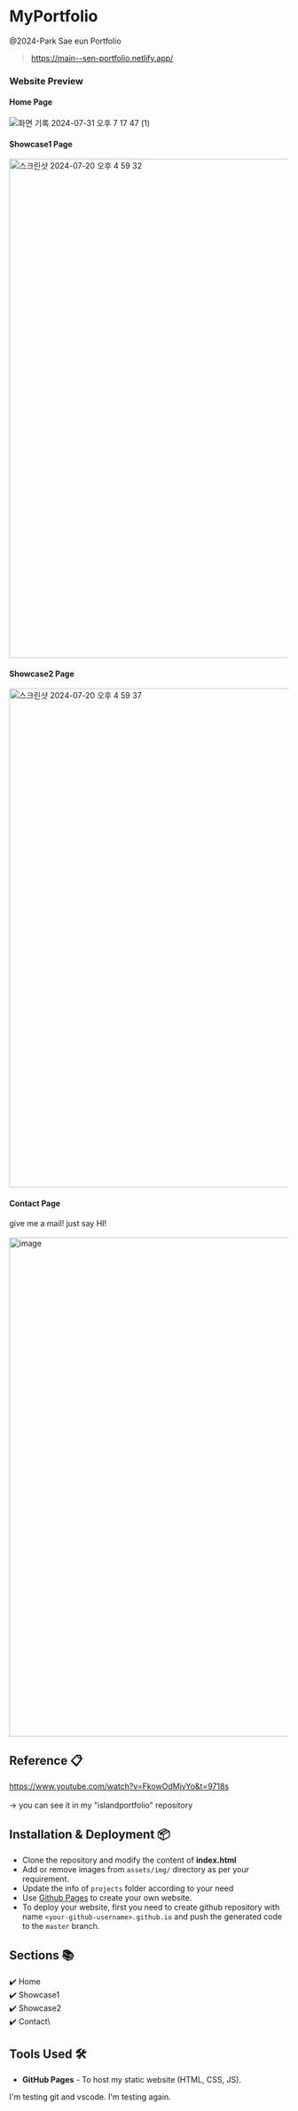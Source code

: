 # MyPortfolio
@2024-Park Sae eun Portfolio
> https://main--sen-portfolio.netlify.app/

### Website Preview
#### Home Page
![화면 기록 2024-07-31 오후 7 17 47 (1)](https://github.com/user-attachments/assets/a7ed0f03-a98b-4d04-865d-6ca975160b92)


#### Showcase1 Page
<img width="900" alt="스크린샷 2024-07-20 오후 4 59 32" src="https://github.com/user-attachments/assets/bffb4def-789a-4371-a470-81798c742285">

#### Showcase2 Page
<img width="900" alt="스크린샷 2024-07-20 오후 4 59 37" src="https://github.com/user-attachments/assets/842d53c1-f807-4960-91b8-3404e5af6dfe">


#### Contact Page
give me a mail! just say HI!
<br></br>
<img width="900" alt="image" src="https://github.com/user-attachments/assets/3dc29b7b-e88d-45b8-9d1f-1741731c6648">


## Reference 📋
https://www.youtube.com/watch?v=FkowOdMjvYo&t=9718s
<br></br>
→ you can see it in my "islandportfolio" repository

## Installation & Deployment 📦
- Clone the repository and modify the content of <b>index.html</b> 
- Add or remove images from `assets/img/` directory as per your requirement.
- Update the info of `projects` folder according to your need
- Use [Github Pages](https://create-react-app.dev/docs/deployment/#github-pages) to create your own website.
- To deploy your website, first you need to create github repository with name `<your-github-username>.github.io` and push the generated code to the `master` branch.

## Sections 📚
✔️ Home\
✔️ Showcase1\
✔️ Showcase2\
✔️ Contact\

## Tools Used 🛠️
* <b>GitHub Pages</b> - To host my static website (HTML, CSS, JS).

I'm testing git and vscode.
I'm testing again.